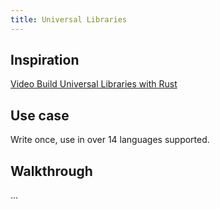 ```yaml
---
title: Universal Libraries
---
```


## Inspiration
[Video Build Universal Libraries with Rust](https://www.youtube.com/watch?v=uKlHwko36c4)

## Use case
Write once, use in over 14 languages supported.

## Walkthrough
...
